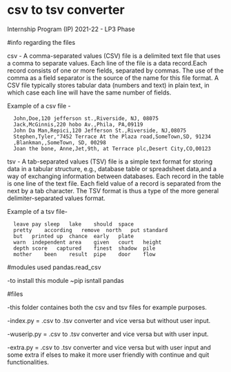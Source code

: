 # csv to tsv converter
  Internship Program (IP) 2021-22 - LP3 Phase

#info regarding the files

csv - 
      A comma-separated values (CSV) file is a delimited text file that uses a comma to separate values. Each line of the file is a data          record.Each record consists of one or more fields, separated by commas. The use of the comma as a field separator is the source of the name for this file format. A CSV file typically stores tabular data (numbers and text) in plain text, in which case each line will have the same number of fields. 

Example of a csv file -

      John,Doe,120 jefferson st.,Riverside, NJ, 08075
      Jack,McGinnis,220 hobo Av.,Phila, PA,09119
      John Da Man,Repici,120 Jefferson St.,Riverside, NJ,08075
      Stephen,Tyler,"7452 Terrace At the Plaza road,SomeTown,SD, 91234
      ,Blankman,,SomeTown, SD, 00298
      Joan the bone, Anne,Jet,9th, at Terrace plc,Desert City,CO,00123


tsv -
      A tab-separated values (TSV) file is a simple text format for storing data in a tabular structure, e.g., database table or spreadsheet data,and a way of exchanging information between databases. Each record in the table is one line of the text file. Each field value of a record is separated from the next by a tab character. The TSV format is thus a type of the more general delimiter-separated values format.

Example of a tsv file-

      leave	pay	sleep	lake	should	space
      pretty	according	remove	north	put	standard
      but	printed	up	chance	early	plate
      warn	independent	area	given	court	height
      depth	score	captured	finest	shadow	pile
      mother	been	result	pipe	door	flow

#modules used
pandas.read_csv

-to install this module
      ~pip isntall pandas
      

#files

-this folder containes both the csv and tsv files for example purposes.

-index.py = .csv to .tsv converter and vice versa but without user input.

-wuserip.py = .csv to .tsv converter and vice versa but with user input.

-extra.py = .csv to .tsv converter and vice versa but with user input and some extra if elses to make it more user friendly with continue and quit functionalities.
